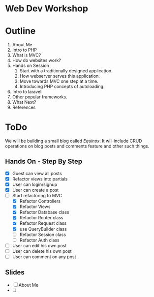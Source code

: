 # Web Dev Workshop

# Outline
1. About Me
2. Intro to PHP
3. What is MVC?
4. How do websites work?
5. Hands on Session
    1. Start with a traditionally designed application.
    2. How webserver serves this application.
    3. Move towards MVC one step at a time.
    4. Introducing PHP concepts of autoloading.
6. Intro to laravel
7. Other popular frameworks.
9. What Next?
10. References


# ToDo
We will be building a small blog called *Equinox*. It will include CRUD operations on blog posts and comments feature and other such things.

## Hands On - Step By Step
- [x] Guest can view all posts
- [x] Refactor views into partials 
- [x] User can login/signup
- [x] User can create a post
- [ ] Start refactoring to MVC
    - [x] Refactor Controllers
    - [x] Refactor Views
    - [x] Refactor Database class
    - [x] Refactor Router class
    - [x] Refactor Request class
    - [x] use QueryBuilder class
    - [ ] Refactor Session class
    - [ ] Refactor Auth class

- [ ] User can edit his own post
- [ ] User can delete his own post
- [ ] User can comment on any post

## Slides
- [ ] About Me
- [ ] 
